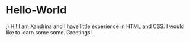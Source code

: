 # Hello-World
;)
Hi! I am Xandrina and I have little experience in HTML and CSS. I would like to learn some some. Greetings!
